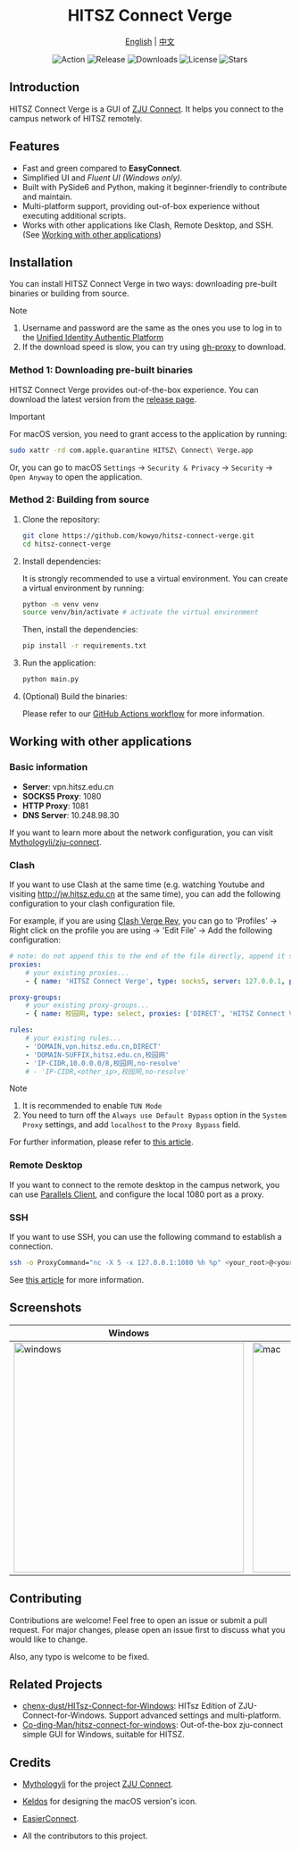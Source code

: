 <div align="center">

# HITSZ Connect Verge

[English](README.md) | [中文](README.zh-CN.md)

![Action](https://github.com/kowyo/hitsz-connect-verge/actions/workflows/release.yml/badge.svg)
![Release](https://img.shields.io/github/v/release/kowyo/hitsz-connect-verge)
![Downloads](https://img.shields.io/github/downloads/kowyo/hitsz-connect-verge/total)
![License](https://img.shields.io/github/license/kowyo/hitsz-connect-verge)
![Stars](https://img.shields.io/github/stars/kowyo/hitsz-connect-verge)

</div>

## Introduction

HITSZ Connect Verge is a GUI of [ZJU Connect](https://github.com/Mythologyli/zju-connect). It helps you connect to the campus network of HITSZ remotely.

## Features

- Fast and green compared to **EasyConnect**.
- Simplified UI and *Fluent UI (Windows only).*
- Built with PySide6 and Python, making it beginner-friendly to contribute and maintain.
- Multi-platform support, providing out-of-box experience without executing additional scripts.
- Works with other applications like Clash, Remote Desktop, and SSH. (See [Working with other applications](#working-with-other-applications))

## Installation

You can install HITSZ Connect Verge in two ways: downloading pre-built binaries or building from source.

> [!NOTE]
>
> 1. Username and password are the same as the ones you use to log in to the [Unified Identity Authentic Platform](https://ids.hit.edu.cn)
> 2. If the download speed is slow, you can try using [gh-proxy](https://gh-proxy.com) to download.

### Method 1: Downloading pre-built binaries

HITSZ Connect Verge provides out-of-the-box experience. You can download the latest version from the [release page](https://github.com/kowyo/hitsz-connect-verge/releases/latest).

> [!IMPORTANT]
> For macOS version, you need to grant access to the application by running:
>
> ```bash
> sudo xattr -rd com.apple.quarantine HITSZ\ Connect\ Verge.app
> ```
>
> Or, you can go to macOS `Settings` -> `Security & Privacy` ->
> `Security` -> `Open Anyway` to open the application.

### Method 2: Building from source

1. Clone the repository:

    ```bash
    git clone https://github.com/kowyo/hitsz-connect-verge.git
    cd hitsz-connect-verge
    ```

2. Install dependencies:

    It is strongly recommended to use a virtual environment. You can create a virtual environment by running:

    ```bash
    python -m venv venv
    source venv/bin/activate # activate the virtual environment
    ```

    Then, install the dependencies:

    ```bash
    pip install -r requirements.txt
    ```

3. Run the application:

    ```bash
    python main.py
    ```

4. (Optional) Build the binaries:

    Please refer to our [GitHub Actions workflow](.github/workflows/release.yml) for more information.

## Working with other applications

### Basic information

- **Server**: vpn.hitsz.edu.cn
- **SOCKS5 Proxy**: 1080
- **HTTP Proxy**: 1081
- **DNS Server**: 10.248.98.30

If you want to learn more about the network configuration, you can visit [Mythologyli/zju-connect](https://github.com/Mythologyli/zju-connect).

### Clash

If you want to use Clash at the same time (e.g. watching Youtube and visiting <http://jw.hitsz.edu.cn> at the same time), you can add the following configuration to your clash configuration file.

For example, if you are using [Clash Verge Rev](https://github.com/clash-verge-rev/clash-verge-rev), you can go to 'Profiles' -> Right click on the profile you are using -> 'Edit File' -> Add the following configuration:

```yaml
# note: do not append this to the end of the file directly, append it separately to the corresponding position
proxies:
    # your existing proxies...
    - { name: 'HITSZ Connect Verge', type: socks5, server: 127.0.0.1, port: 1080, udp: true }

proxy-groups:
    # your existing proxy-groups...
    - { name: 校园网, type: select, proxies: ['DIRECT', 'HITSZ Connect Verge']}

rules:
    # your existing rules...
    - 'DOMAIN,vpn.hitsz.edu.cn,DIRECT'
    - 'DOMAIN-SUFFIX,hitsz.edu.cn,校园网'
    - 'IP-CIDR,10.0.0.0/8,校园网,no-resolve'
    # - 'IP-CIDR,<other_ip>,校园网,no-resolve'
```

> [!NOTE]
>
> 1. It is recommended to enable `TUN Mode`
> 2. You need to turn off the `Always use Default Bypass` option in the `System Proxy` settings, and add `localhost` to the `Proxy Bypass` field.

For further information, please refer to [this article](https://oldkingok.cc/share/8bFQXBjOkXt8).

### Remote Desktop

If you want to connect to the remote desktop in the campus network, you can use [Parallels Client](https://www.parallels.com/hk/products/ras/capabilities/parallels-client/), and configure the local 1080 port as a proxy.

### SSH

If you want to use SSH, you can use the following command to establish a connection.

```bash
ssh -o ProxyCommand="nc -X 5 -x 127.0.0.1:1080 %h %p" <your_root>@<your_server>
```

See [this article](https://kuokuo.io/2019/07/01/ssh-over-http-or-socks/) for more information.

## Screenshots

|   Windows   |   Mac   |  Linux   |
| ---- | ---- | ---- |
|  <img width="412" alt="windows" src="resource/windows.png" />   | <img width="412" alt="mac" src="resource/mac.png" />  | <img width="412" alt="linux" src="resource/linux.png" />  |

## Contributing

Contributions are welcome! Feel free to open an issue or submit a pull request. For major changes, please open an issue first to discuss what you would like to change.

Also, any typo is welcome to be fixed.

## Related Projects

- [chenx-dust/HITsz-Connect-for-Windows](https://github.com/chenx-dust/HITsz-Connect-for-Windows): HITsz Edition of ZJU-Connect-for-Windows. Support advanced settings and multi-platform.
- [Co-ding-Man/hitsz-connect-for-windows](https://github.com/Co-ding-Man/hitsz-connect-for-windows): Out-of-the-box zju-connect simple GUI for Windows, suitable for HITSZ.

## Credits

- [Mythologyli](https://github.com/Mythologyli) for the project [ZJU Connect](https://github.com/Mythologyli/zju-connect).

- [Keldos](https://github.com/Keldos-Li) for designing the macOS version's icon.

- [EasierConnect](https://github.com/lyc8503/EasierConnect).

- All the contributors to this project.
